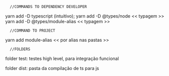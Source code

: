       //COMMANDS TO DEPENDENCY DEVELOPER 
  yarn add -D typescript (intuitivo);
  yarn add -D @types/node << typagem >>
  yarn add -D @types/module-alias << typagem >>

      //COMMAND TO PROJECT
  yarn add module-alias << por alias nas pastas >>


      //FOLDERS
folder test:
  testes high level, para integração funcional

folder dist: 
  pasta da compilação de ts para js
